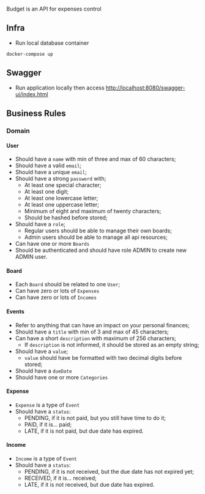 Budget is an API for expenses control

## Infra

- Run local database container

```
docker-compose up
```

## Swagger

- Run application locally then access [http://localhost:8080/swagger-ui/index.html](http://localhost:8080/swagger-ui/index.html)

## Business Rules

### Domain

#### User

- Should have a `name` with min of three and max of 60 characters;
- Should have a valid `email`;
- Should have a unique `email`;
- Should have a strong `password` with;
    - At least one special character;
    - At least one digit;
    - At least one lowercase letter;
    - At least one uppercase letter;
    - Minimum of eight and maximum of twenty characters;
    - Should be hashed before stored;
- Should have a `role`;
    - Regular users should be able to manage their own boards;
    - Admin users should be able to manage all api resources;
- Can have one or more `Boards`
- Should be authenticated and should have role ADMIN to create new ADMIN user.

#### Board

- Each `Board` should be related to one `User`;
- Can have zero or lots of `Expenses`
- Can have zero or lots of `Incomes`

#### Events

- Refer to anything that can have an impact on your personal finances;
- Should have a `title` with min of 3 and max of 45 characters;
- Can have a short `description` with maximum of 256 characters;
    - If `description` is not informed, it should be stored as an empty string;
- Should have a `value`;
    - `value` should have be formatted with two decimal digits before stored;
- Should have a `dueDate`
- Should have one or more `Categories`

#### Expense

- `Expense` is a type of `Event`
- Should have a `status`:
    - PENDING, if it is not paid, but you still have time to do it;
    - PAID, if it is... paid;
    - LATE, if it is not paid, but due date has expired.

#### Income

- `Income` is a type of `Event`
- Should have a `status`:
    - PENDING, if it is not received, but the due date has not expired yet;
    - RECEIVED, if it is... received;
    - LATE, if it is not received, but due date has expired.

